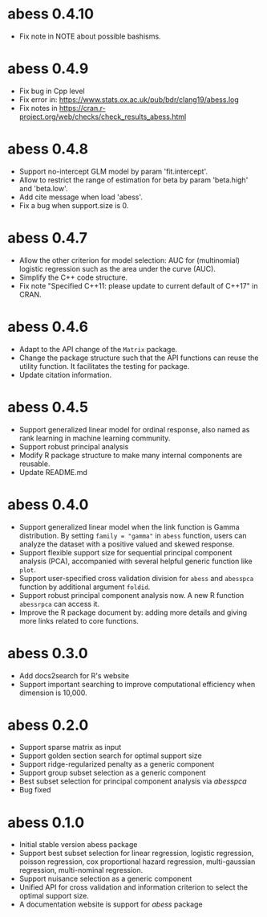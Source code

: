 # abess 0.4.10
* Fix note in NOTE about possible bashisms.

# abess 0.4.9
* Fix bug in Cpp level
* Fix error in: https://www.stats.ox.ac.uk/pub/bdr/clang19/abess.log
* Fix notes in https://cran.r-project.org/web/checks/check_results_abess.html

# abess 0.4.8
* Support no-intercept GLM model by param 'fit.intercept'.
* Allow to restrict the range of estimation for beta by param 'beta.high' and 'beta.low'.
* Add cite message when load 'abess'.
* Fix a bug when support.size is 0.

# abess 0.4.7

* Allow the other criterion for model selection: AUC for (multinomial) logistic regression such as the area under the curve (AUC). 
* Simplify the C++ code structure. 
* Fix note "Specified C++11: please update to current default of C++17" in CRAN.


# abess 0.4.6

* Adapt to the API change of the `Matrix` package.
* Change the package structure such that the API functions can reuse the 
utility function. It facilitates the testing for package.
* Update citation information.

# abess 0.4.5

* Support generalized linear model for ordinal response, also named as rank learning in machine learning community. 
* Support robust principal analysis
* Modify R package structure to make many internal components are reusable.
* Update README.md

# abess 0.4.0

* Support generalized linear model when the link function is Gamma distribution. 
By setting `family = "gamma"` in `abess` function, users can analyze the dataset with a positive valued and skewed response. 
* Support flexible support size for sequential principal component analysis (PCA), accompanied with several helpful generic function like `plot`. 
* Support user-specified cross validation division for `abess` and `abesspca` function by additional argument `foldid`. 
* Support robust principal component analysis now. A new R function `abessrpca` can access it.
* Improve the R package document by: adding more details and giving more links related to core functions.  

# abess 0.3.0

* Add docs2search for R's website
* Support important searching to improve computational efficiency when dimension is 10,000.

# abess 0.2.0

* Support sparse matrix as input
* Support golden section search for optimal support size
* Support ridge-regularized penalty as a generic component
* Support group subset selection as a generic component
* Best subset selection for principal component analysis via *abesspca*
* Bug fixed

# abess 0.1.0

* Initial stable version abess package
* Support best subset selection for linear regression, logistic regression, poisson regression, cox proportional hazard regression, multi-gaussian regression, 
multi-nominal regression. 
* Support nuisance selection as a generic component
* Unified API for cross validation and information criterion to select the optimal support size.
* A documentation website is support for *abess* package

